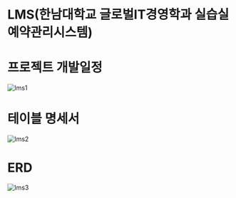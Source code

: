 # LMS(한남대학교 글로벌IT경영학과 실습실 예약관리시스템)


# 프로젝트 개발일정
![lms1](https://user-images.githubusercontent.com/45116087/83629317-d4cbd780-a5d4-11ea-87b2-e3b83ada5875.png)

# 테이블 명세서
![lms2](https://user-images.githubusercontent.com/45116087/83629469-1bb9cd00-a5d5-11ea-8911-e0a43d79f01f.png)

# ERD
![lms3](https://user-images.githubusercontent.com/45116087/83629543-3e4be600-a5d5-11ea-873a-9594994b8588.png)
